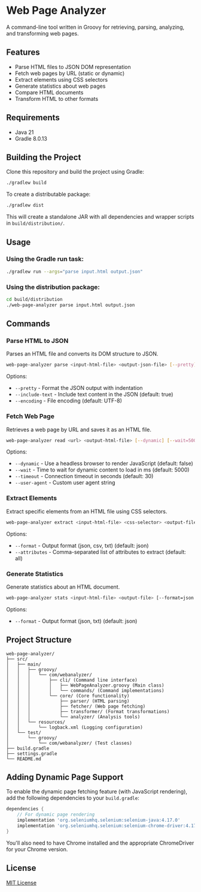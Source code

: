 # Web Page Analyzer

A command-line tool written in Groovy for retrieving, parsing, analyzing, and transforming web pages.

## Features

- Parse HTML files to JSON DOM representation
- Fetch web pages by URL (static or dynamic)
- Extract elements using CSS selectors
- Generate statistics about web pages
- Compare HTML documents
- Transform HTML to other formats

## Requirements

- Java 21
- Gradle 8.0.13

## Building the Project

Clone this repository and build the project using Gradle:

```bash
./gradlew build
```

To create a distributable package:

```bash
./gradlew dist
```

This will create a standalone JAR with all dependencies and wrapper scripts in `build/distribution/`.

## Usage

### Using the Gradle run task:

```bash
./gradlew run --args="parse input.html output.json"
```

### Using the distribution package:

```bash
cd build/distribution
./web-page-analyzer parse input.html output.json
```

## Commands

### Parse HTML to JSON

Parses an HTML file and converts its DOM structure to JSON.

```bash
web-page-analyzer parse <input-html-file> <output-json-file> [--pretty] [--include-text=true|false] [--encoding=UTF-8]
```

Options:
- `--pretty` - Format the JSON output with indentation
- `--include-text` - Include text content in the JSON (default: true)
- `--encoding` - File encoding (default: UTF-8)

### Fetch Web Page

Retrieves a web page by URL and saves it as an HTML file.

```bash
web-page-analyzer read <url> <output-html-file> [--dynamic] [--wait=5000] [--timeout=30] [--user-agent="..."]
```

Options:
- `--dynamic` - Use a headless browser to render JavaScript (default: false)
- `--wait` - Time to wait for dynamic content to load in ms (default: 5000)
- `--timeout` - Connection timeout in seconds (default: 30)
- `--user-agent` - Custom user agent string

### Extract Elements

Extract specific elements from an HTML file using CSS selectors.

```bash
web-page-analyzer extract <input-html-file> <css-selector> <output-file> [--format=json|csv|txt] [--attributes=attr1,attr2,...]
```

Options:
- `--format` - Output format (json, csv, txt) (default: json)
- `--attributes` - Comma-separated list of attributes to extract (default: all)

### Generate Statistics

Generate statistics about an HTML document.

```bash
web-page-analyzer stats <input-html-file> <output-file> [--format=json|txt]
```

Options:
- `--format` - Output format (json, txt) (default: json)

## Project Structure

```
web-page-analyzer/
├── src/
│   ├── main/
│   │   ├── groovy/
│   │   │   └── com/webanalyzer/
│   │   │       ├── cli/ (Command line interface)
│   │   │       │   ├── WebPageAnalyzer.groovy (Main class)
│   │   │       │   └── commands/ (Command implementations)
│   │   │       └── core/ (Core functionality)
│   │   │           ├── parser/ (HTML parsing)
│   │   │           ├── fetcher/ (Web page fetching)
│   │   │           ├── transformer/ (Format transformations)
│   │   │           └── analyzer/ (Analysis tools)
│   │   └── resources/
│   │       └── logback.xml (Logging configuration)
│   └── test/
│       └── groovy/
│           └── com/webanalyzer/ (Test classes)
├── build.gradle
├── settings.gradle
└── README.md
```

## Adding Dynamic Page Support

To enable the dynamic page fetching feature (with JavaScript rendering), add the following dependencies to your `build.gradle`:

```groovy
dependencies {
    // For dynamic page rendering
    implementation 'org.seleniumhq.selenium:selenium-java:4.17.0'
    implementation 'org.seleniumhq.selenium:selenium-chrome-driver:4.17.0'
}
```

You'll also need to have Chrome installed and the appropriate ChromeDriver for your Chrome version.

## License

[MIT License](LICENSE)
